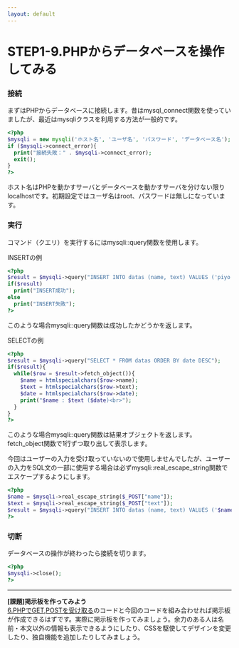 ```yaml
---
layout: default
---
```

# STEP1-9.PHPからデータベースを操作してみる

### 接続

まずはPHPからデータベースに接続します。昔はmysql_connect関数を使っていましたが、最近はmysqliクラスを利用する方法が一般的です。

```php
<?php
$mysqli = new mysqli('ホスト名', 'ユーザ名', 'パスワード', 'データベース名');
if ($mysqli->connect_error){
  print("接続失敗：" . $mysqli->connect_error);
  exit();
}
?>
```
ホスト名はPHPを動かすサーバとデータベースを動かすサーバを分けない限りlocalhostです。初期設定ではユーザ名はroot、パスワードは無しになっています。

### 実行

コマンド（クエリ）を実行するにはmysqli::query関数を使用します。

INSERTの例

```php
<?php
$result = $mysqli->query("INSERT INTO datas (name, text) VALUES ('piyo', 'hogepiyo')");
if($result)
  print("INSERT成功");
else
  print("INSERT失敗");
?>
```
このような場合mysqli::query関数は成功したかどうかを返します。

SELECTの例

```php
<?php
$result = $mysqli->query("SELECT * FROM datas ORDER BY date DESC");
if($result){
  while($row = $result->fetch_object()){
    $name = htmlspecialchars($row->name);
    $text = htmlspecialchars($row->text);
    $date = htmlspecialchars($row->date);
    print("$name : $text ($date)<br>");
  }
}
?>
```
このような場合mysqli::query関数は結果オブジェクトを返します。fetch_object関数で1行ずつ取り出して表示します。

今回はユーザーの入力を受け取っていないので使用しませんでしたが、ユーザーの入力をSQL文の一部に使用する場合は必ずmysqli::real_escape_string関数でエスケープするようにします。

```php
<?php
$name = $mysqli->real_escape_string($_POST["name"]);
$text = $mysqli->real_escape_string($_POST["text"]);
$result = $mysqli->query("INSERT INTO datas (name, text) VALUES ('$name', '$text')");
?>
```

### 切断

データベースの操作が終わったら接続を切ります。

```php
<?php
$mysqli->close();
?>
```

***

**[課題]掲示板を作ってみよう**  
[6.PHPでGET,POSTを受け取る](6.html)のコードと今回のコードを組み合わせれば掲示板が作成できるはずです。実際に掲示板を作ってみましょう。余力のある人は名前・本文以外の情報も表示できるようにしたり、CSSを駆使してデザインを変更したり、独自機能を追加したりしてみましょう。
